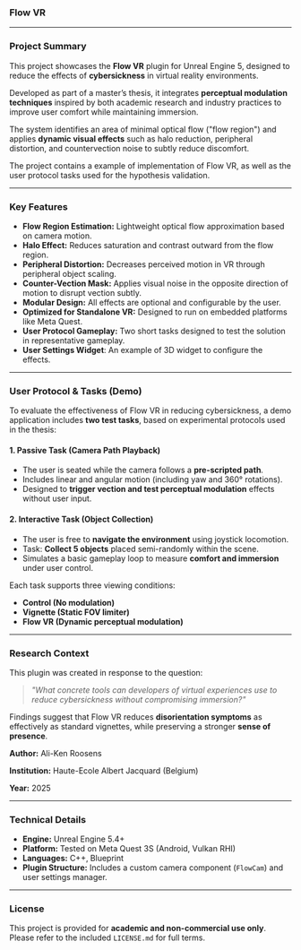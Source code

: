 ### Flow VR

---

### Project Summary

This project showcases the **Flow VR** plugin for Unreal Engine 5, designed to reduce the effects of **cybersickness** in virtual reality environments.

Developed as part of a master’s thesis, it integrates **perceptual modulation techniques** inspired by both academic research and industry practices to improve user comfort while maintaining immersion.

The system identifies an area of minimal optical flow ("flow region") and applies **dynamic visual effects** such as halo reduction, peripheral distortion, and countervection noise to subtly reduce discomfort.

The project contains a example of implementation of Flow VR, as well as the user protocol tasks used for the hypothesis validation.

---

### Key Features

* **Flow Region Estimation:** Lightweight optical flow approximation based on camera motion.
* **Halo Effect:** Reduces saturation and contrast outward from the flow region.
* **Peripheral Distortion:** Decreases perceived motion in VR through peripheral object scaling.
* **Counter-Vection Mask:** Applies visual noise in the opposite direction of motion to disrupt vection subtly.
* **Modular Design:** All effects are optional and configurable by the user.
* **Optimized for Standalone VR:** Designed to run on embedded platforms like Meta Quest.
* **User Protocol Gameplay:** Two short tasks designed to test the solution in representative gameplay.
* **User Settings Widget**: An example of 3D widget to configure the effects.

---

### User Protocol & Tasks (Demo)

To evaluate the effectiveness of Flow VR in reducing cybersickness, a demo application includes **two test tasks**, based on experimental protocols used in the thesis:

#### 1. **Passive Task (Camera Path Playback)**

* The user is seated while the camera follows a **pre-scripted path**.
* Includes linear and angular motion (including yaw and 360° rotations).
* Designed to **trigger vection and test perceptual modulation** effects without user input.

#### 2. **Interactive Task (Object Collection)**

* The user is free to **navigate the environment** using joystick locomotion.
* Task: **Collect 5 objects** placed semi-randomly within the scene.
* Simulates a basic gameplay loop to measure **comfort and immersion** under user control.

Each task supports three viewing conditions:

* **Control (No modulation)**
* **Vignette (Static FOV limiter)**
* **Flow VR (Dynamic perceptual modulation)**

---

### Research Context

This plugin was created in response to the question:

> *"What concrete tools can developers of virtual experiences use to reduce cybersickness without compromising immersion?"*

Findings suggest that Flow VR reduces **disorientation symptoms** as effectively as standard vignettes, while preserving a stronger **sense of presence**.

**Author:** Ali-Ken Roosens

**Institution:** Haute-Ecole Albert Jacquard (Belgium)

**Year:** 2025

---

### Technical Details

* **Engine:** Unreal Engine 5.4+
* **Platform:** Tested on Meta Quest 3S (Android, Vulkan RHI)
* **Languages:** C++, Blueprint
* **Plugin Structure:** Includes a custom camera component (`FlowCam`) and user settings manager.

---

### License

This project is provided for **academic and non-commercial use only**. Please refer to the included `LICENSE.md` for full terms.
